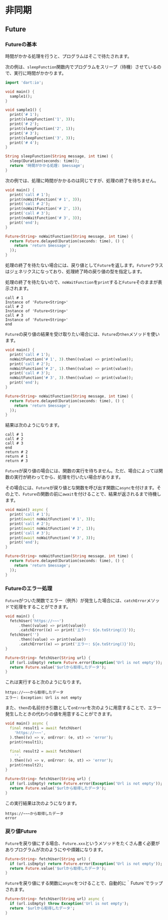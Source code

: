 # 非同期

## Future

### Futureの基本

時間がかかる処理を行うと、プログラムはそこで待たされます。

次の例は、`sleepFunction`関数内でプログラムをスリープ（待機）させているので、実行に時間がかかります。

```dart
import 'dart:io';

void main() {
  sample1();
}

void sample1() {
  print('# 1');
  print(sleepFunction('1', 3));
  print('# 2');
  print(sleepFunction('2', 1));
  print('# 3');
  print(sleepFunction('3', 3));
  print('# 4');
}

String sleepFunction(String message, int time) {
  sleep(Duration(seconds: time));
  return '時間がかかる処理: $message';
}
```

次の例では、処理に時間がかかるのは同じですが、処理の終了を待ちません。

```dart
void main() {
  print('call # 1');
  print(noWaitFunction('# 1', 3));
  print('call # 2');
  print(noWaitFunction('# 2', 1));
  print('call # 3');
  print(noWaitFunction('# 3', 3));
  print('end');
}

Future<String> noWaitFunction(String message, int time) {
  return Future.delayed(Duration(seconds: time), () {
    return 'return $message';
  });
}
```

処理の終了を待たない場合には、戻り値として`Future`を返します。`Future`クラスはジェネリクスになっており、処理終了時の戻り値の型を指定します。

処理の終了を待たないので、`noWaitFunction`を`print`すると`Future`そのままが表示されます。

```
call # 1
Instance of 'Future<String>'
call # 2
Instance of 'Future<String>'
call # 3
Instance of 'Future<String>'
end
```

`Future`の戻り値の結果を受け取りたい場合には、`Future`の`then`メソッドを使います。

```dart
void main() {
  print('call # 1');
  noWaitFunction('# 1', 3).then((value) => print(value));
  print('call # 2');
  noWaitFunction('# 2', 1).then((value) => print(value));
  print('call # 3');
  noWaitFunction('# 3', 3).then((value) => print(value));
  print('end');
}

Future<String> noWaitFunction(String message, int time) {
  return Future.delayed(Duration(seconds: time), () {
    return 'return $message';
  });
}
```

結果は次のようになります。

```実行結果
call # 1
call # 2
call # 3
end
return # 2
return # 1
return # 3
```

`Future`が戻り値の場合には、関数の実行を待ちません。ただ、場合によっては関数の実行が終わってから、処理を行いたい場合があります。

その場合には、`Future`が戻り値とな関数を呼び出す関数に`async`を付けます。その上で、`Future`の関数の前に`await`を付けることで、結果が返されるまで待機します。

```dart
void main() async {
  print('call # 1');
  print(await noWaitFunction('# 1', 3));
  print('call # 2');
  print(await noWaitFunction('# 2', 1));
  print('call # 3');
  print(await noWaitFunction('# 3', 3));
  print('end');
}

Future<String> noWaitFunction(String message, int time) {
  return Future.delayed(Duration(seconds: time), () {
    return 'return $message';
  });
}
```

### Futureのエラー処理

`Future`がついた関数でエラー（例外）が発生した場合には、`catchError`メソッドで処理をすることができます。

``` dart linenums="1"
void main() {
  fetchUser('https://~~~')
      .then((value) => print(value))
      .catchError((e) => print('エラー: ${e.toString()}'));
  fetchUser('')
      .then((value) => print(value))
      .catchError((e) => print('エラー: ${e.toString()}'));
}

Future<String> fetchUser(String url) {
  if (url.isEmpty) return Future.error(Exception('Url is not empty'));
  return Future.value('$urlから取得したデータ');
}
```

これは実行すると次のようになります。

```
https://~~~から取得したデータ
エラー: Exception: Url is not empty
```

また、`then`の名前付き引数として`onError`を次のように用意することで、エラー発生したときの代わりの値を用意することができます。

``` dart linenums="1"
void main() async {
  final result1 = await fetchUser(
    'https://~~~',
  ).then((v) => v, onError: (e, st) => 'error');
  print(result1);

  final result2 = await fetchUser(
    '',
  ).then((v) => v, onError: (e, st) => 'error');
  print(result2);
}

Future<String> fetchUser(String url) {
  if (url.isEmpty) return Future.error(Exception('Url is not empty'));
  return Future.value('$urlから取得したデータ');
}
```

この実行結果は次のようになります。

```
https://~~~から取得したデータ
error
```

### 戻り値Future

`Future`を戻り値にする場合、`Future.xxx`というメソッドをたくさん書く必要がありプログラムが次のようにやや煩雑になります。

``` dart linenums="1"
Future<String> fetchUser(String url) {
  if (url.isEmpty) return Future.error(Exception('Url is not empty'));
  return Future.value('$urlから取得したデータ');
}
```

`Future`を戻り値にする関数に`async`をつけることで、自動的に｀Future`でラップされます。

``` dart linenums="1"
Future<String> fetchUser(String url) async {
  if (url.isEmpty) throw Exception('Url is not empty');
  return '$urlから取得したデータ';
}
```
